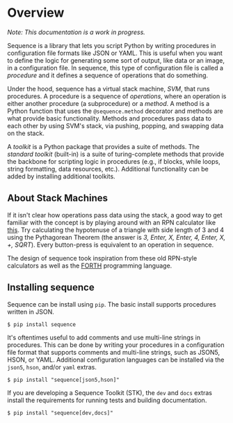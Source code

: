 # Overview

*Note: This documentation is a work in progress.*

Sequence is a library that lets you script Python by writing procedures in configuration file formats like JSON or YAML.
This is useful when you want to define the logic for generating some sort of output, like data or an image, in a configuration file.
In sequence, this type of configuration file is called a *procedure* and it defines a sequence of operations that do something.

Under the hood, sequence has a virtual stack machine, *SVM*, that runs procedures.
A procedure is a sequence of *operations*, where an operation is either another procedure (a subprocedure) or a *method*.
A method is a Python function that uses the `@sequence.method` decorator and methods are what provide basic functionality.
Methods and procedures pass data to each other by using SVM's stack, via pushing, popping, and swapping data on the stack.

A *toolkit* is a Python package that provides a suite of methods.
The *standard toolkit* (built-in) is a suite of turing-complete methods that provide the backbone for scripting logic in procedures (e.g., if blocks, while loops, string formatting, data resources, etc.).
Additional functionality can be added by installing additional toolkits.

## About Stack Machines

If it isn't clear how operations pass data using the stack, a good way to get familiar with the concept is by playing around with an RPN calculator like [this](http://www.alcula.com/calculators/rpn/). Try calculating the hypotenuse of a triangle with side length of 3 and 4 using the Pythagorean Theorem (the answer is *3, Enter, X, Enter, 4, Enter, X, +, SQRT*). Every button-press is equivalent to an operation in sequence.

The design of sequence took inspiration from these old RPN-style calculators as well as the
[FORTH](https://en.wikipedia.org/wiki/Forth_(programming_language)) programming language.


## Installing sequence
Sequence can be install using `pip`. The basic install supports procedures written in
JSON.

```console
$ pip install sequence
```

It's oftentimes useful to add comments and use multi-line strings in procedures.
This can be done by writing your procedures in a configuration file format that supports comments and multi-line strings, such as JSON5, HSON, or YAML.
Additional configuration languages can be installed via the `json5`, `hson`, and/or `yaml` extras.

```console
$ pip install "sequence[json5,hson]"
```

If you are developing a Sequence Toolkit (STK), the `dev` and `docs` extras install the requirements for running tests and building documentation.

```console
$ pip install "sequence[dev,docs]"
```
